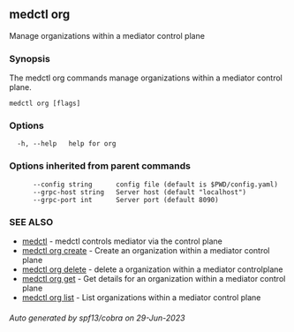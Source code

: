 ## medctl org

Manage organizations within a mediator control plane

### Synopsis

The medctl org commands manage organizations within a mediator
control plane.

```
medctl org [flags]
```

### Options

```
  -h, --help   help for org
```

### Options inherited from parent commands

```
      --config string      config file (default is $PWD/config.yaml)
      --grpc-host string   Server host (default "localhost")
      --grpc-port int      Server port (default 8090)
```

### SEE ALSO

* [medctl](medctl.md)	 - medctl controls mediator via the control plane
* [medctl org create](medctl_org_create.md)	 - Create an organization within a mediator control plane
* [medctl org delete](medctl_org_delete.md)	 - delete a organization within a mediator controlplane
* [medctl org get](medctl_org_get.md)	 - Get details for an organization within a mediator control plane
* [medctl org list](medctl_org_list.md)	 - List organizations within a mediator control plane

###### Auto generated by spf13/cobra on 29-Jun-2023
